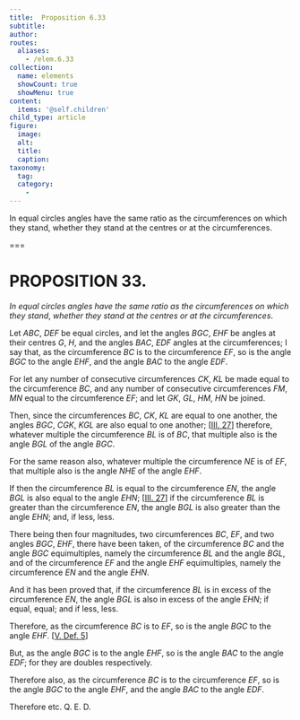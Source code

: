```yaml
---
title:  Proposition 6.33
subtitle: 
author:
routes:
  aliases:
    - /elem.6.33
collection:
  name: elements
  showCount: true
  showMenu: true
content:
  items: '@self.children'
child_type: article
figure:
  image:
  alt:
  title:
  caption:
taxonomy:
  tag:
  category:
    - 
---
```


<p><emph>In equal circles angles have the same ratio as the circumferences on which they stand</emph>, <emph>whether they stand at the centres or at the circumferences</emph>. </p>

===

<h1>PROPOSITION 33.</h1>
<p><em>In equal circles angles have the same ratio as the circumferences on which they stand</em>, <em>whether they stand at the centres or at the circumferences</em>. </p>

<p>Let <em>ABC</em>, <em>DEF</em> be equal circles, and let the angles <em>BGC</em>, <em>EHF</em> be angles at their centres <em>G</em>, <em>H</em>, and the angles <em>BAC</em>, <em>EDF</em> angles at the circumferences; I say that, as the circumference <em>BC</em> is to the circumference <em>EF</em>, so is the angle <em>BGC</em> to the angle <em>EHF</em>, and the angle <em>BAC</em> to the angle <em>EDF</em>. 
      </p>

<p>For let any number of consecutive circumferences <em>CK</em>, <em>KL</em> be made equal to the circumference <em>BC</em>, and any number of consecutive circumferences <em>FM</em>, <em>MN</em> equal to the circumference <em>EF</em>; and let <em>GK</em>, <em>GL</em>, <em>HM</em>, <em>HN</em> be joined. </p>

<p>Then, since the circumferences <em>BC</em>, <em>CK</em>, <em>KL</em> are equal to one another, the angles <em>BGC</em>, <em>CGK</em>, <em>KGL</em> are also equal to one another; [<a href="/elem.3.27">III. 27</a>] <pb n="274"/>therefore, whatever multiple the circumference <em>BL</em> is of <em>BC</em>, that multiple also is the angle <em>BGL</em> of the angle <em>BGC</em>. </p>

<p>For the same reason also, whatever multiple the circumference <em>NE</em> is of <em>EF</em>, that multiple also is the angle <em>NHE</em> of the angle <em>EHF</em>. </p>

<p>If then the circumference <em>BL</em> is equal to the circumference <em>EN</em>, the angle <em>BGL</em> is also equal to the angle <em>EHN</em>; [<a href="/elem.3.27">III. 27</a>] if the circumference <em>BL</em> is greater than the circumference <em>EN</em>, the angle <em>BGL</em> is also greater than the angle <em>EHN</em>; and, if less, less. </p>

<p>There being then four magnitudes, two circumferences <em>BC</em>, <em>EF</em>, and two angles <em>BGC</em>, <em>EHF</em>, there have been taken, of the circumference <em>BC</em> and the angle <em>BGC</em> equimultiples, namely the circumference <em>BL</em> and the angle <em>BGL</em>, and of the circumference <em>EF</em> and the angle <em>EHF</em> equimultiples, namely the circumference <em>EN</em> and the angle <em>EHN</em>. </p>

<p>And it has been proved that, if the circumference <em>BL</em> is in excess of the circumference <em>EN</em>, the angle <em>BGL</em> is also in excess of the angle <em>EHN</em>; if equal, equal; and if less, less. </p>

<p>Therefore, as the circumference <em>BC</em> is to <em>EF</em>, so is the angle <em>BGC</em> to the angle <em>EHF</em>. [<a href="/elem.5.def.5">V. Def. 5</a>] </p>

<p>But, as the angle <em>BGC</em> is to the angle <em>EHF</em>, so is the angle <em>BAC</em> to the angle <em>EDF</em>; for they are doubles respectively. </p>

<p>Therefore also, as the circumference <em>BC</em> is to the circumference <em>EF</em>, so is the angle <em>BGC</em> to the angle <em>EHF</em>, and the angle <em>BAC</em> to the angle <em>EDF</em>. </p>

<p>Therefore etc. Q. E. D.</p>
